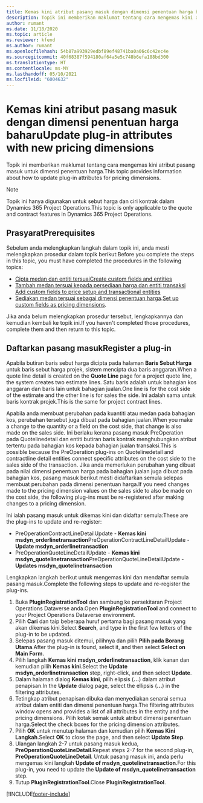 ```yaml
---
title: Kemas kini atribut pasang masuk dengan dimensi penentuan harga baharu
description: Topik ini memberikan maklumat tentang cara mengemas kini atribut pasang masuk untuk dimensi penentuan harga.
author: rumant
ms.date: 11/18/2020
ms.topic: article
ms.reviewer: kfend
ms.author: rumant
ms.openlocfilehash: 54b87a993929edbf89ef48741ba0a06c6c42ec4e
ms.sourcegitcommit: 40f68387f594180af64a5e5c748b6efa188bd300
ms.translationtype: HT
ms.contentlocale: ms-MY
ms.lasthandoff: 05/10/2021
ms.locfileid: "6004632"
---
```

# <a name="update-plug-in-attributes-with-new-pricing-dimensions"></a><span data-ttu-id="78570-103">Kemas kini atribut pasang masuk dengan dimensi penentuan harga baharu</span><span class="sxs-lookup"><span data-stu-id="78570-103">Update plug-in attributes with new pricing dimensions</span></span>

<span data-ttu-id="78570-104">Topik ini memberikan maklumat tentang cara mengemas kini atribut pasang masuk untuk dimensi penentuan harga.</span><span class="sxs-lookup"><span data-stu-id="78570-104">This topic provides information about how to update plug-in attributes for pricing dimensions.</span></span>

> [!NOTE]
> <span data-ttu-id="78570-105">Topik ini hanya digunakan untuk sebut harga dan ciri kontrak dalam Dynamics 365 Project Operations.</span><span class="sxs-lookup"><span data-stu-id="78570-105">This topic is only applicable to the quote and contract features in Dynamics 365 Project Operations.</span></span>

## <a name="prerequisites"></a><span data-ttu-id="78570-106">Prasyarat</span><span class="sxs-lookup"><span data-stu-id="78570-106">Prerequisites</span></span>
<span data-ttu-id="78570-107">Sebelum anda melengkapkan langkah dalam topik ini, anda mesti melengkapkan prosedur dalam topik berikut:</span><span class="sxs-lookup"><span data-stu-id="78570-107">Before you complete the steps in this topic, you must have completed the procedures in the following topics:</span></span>

  - [<span data-ttu-id="78570-108">Cipta medan dan entiti tersuai</span><span class="sxs-lookup"><span data-stu-id="78570-108">Create custom fields and entities</span></span>](create-custom-fields-entities-pricing-dimensions.md) 
  - [<span data-ttu-id="78570-109">Tambah medan tersuai kepada persediaan harga dan entiti transaksi </span><span class="sxs-lookup"><span data-stu-id="78570-109">Add custom fields to price setup and transactional entities</span></span>](add-custom-fields-price-setup-transactional-entities.md)
  - <span data-ttu-id="78570-110">[Sediakan medan tersuai sebagai dimensi penentuan harga](set-up-custom-fields-pricing-dimensions.md).</span><span class="sxs-lookup"><span data-stu-id="78570-110">[Set up custom fields as pricing dimensions](set-up-custom-fields-pricing-dimensions.md).</span></span> 
  
<span data-ttu-id="78570-111">Jika anda belum melengkapkan prosedur tersebut, lengkapkannya dan kemudian kembali ke topik ini.</span><span class="sxs-lookup"><span data-stu-id="78570-111">If you haven't completed those procedures, complete them and then return to this topic.</span></span>

## <a name="register-a-plug-in"></a><span data-ttu-id="78570-112">Daftarkan pasang masuk</span><span class="sxs-lookup"><span data-stu-id="78570-112">Register a plug-in</span></span>
<span data-ttu-id="78570-113">Apabila butiran baris sebut harga dicipta pada halaman **Baris Sebut Harga** untuk baris sebut harga projek, sistem mencipta dua baris anggaran.</span><span class="sxs-lookup"><span data-stu-id="78570-113">When a quote line detail is created on the **Quote Line** page for a project quote line, the system creates two estimate lines.</span></span> <span data-ttu-id="78570-114">Satu baris adalah untuk bahagian kos anggaran dan baris lain untuk bahagian jualan.</span><span class="sxs-lookup"><span data-stu-id="78570-114">One line is for the cost side of the estimate and the other line is for sales the side.</span></span> <span data-ttu-id="78570-115">Ini adalah sama untuk baris kontrak projek.</span><span class="sxs-lookup"><span data-stu-id="78570-115">This is the same  for project contract lines.</span></span>

<span data-ttu-id="78570-116">Apabila anda membuat perubahan pada kuantiti atau medan pada bahagian kos, perubahan tersebut juga dibuat pada bahagian jualan.</span><span class="sxs-lookup"><span data-stu-id="78570-116">When you make a change to the quantity or a field on the cost side, that change is also made on the sales side.</span></span> <span data-ttu-id="78570-117">Ini berlaku kerana pasang masuk PreOperation pada Quotelinedetail dan entiti butiran baris kontrak menghubungkan atribut tertentu pada bahagian kos kepada bahagian jualan transaksi.</span><span class="sxs-lookup"><span data-stu-id="78570-117">This is possible because the PreOperation plug-ins on Quotelinedetail and contractline detail entities connect specific attributes on the cost side to the sales side of the transaction.</span></span> <span data-ttu-id="78570-118">Jika anda memerlukan perubahan yang dibuat pada nilai dimensi penentuan harga pada bahagian jualan juga dibuat pada bahagian kos, pasang masuk berikut mesti didaftarkan semula selepas membuat perubahan pada dimensi penentuan harga.</span><span class="sxs-lookup"><span data-stu-id="78570-118">If you need changes made to the pricing dimension values on the sales side to also be made on the cost side, the following plug-ins must be re-registered after making changes to a pricing dimension.</span></span>

<span data-ttu-id="78570-119">Ini ialah pasang masuk untuk dikemas kini dan didaftar semula:</span><span class="sxs-lookup"><span data-stu-id="78570-119">These are the plug-ins to update and re-register:</span></span>

- <span data-ttu-id="78570-120">PreOperationContractLineDetailUpdate - **Kemas kini msdyn_orderlinetransaction**</span><span class="sxs-lookup"><span data-stu-id="78570-120">PreOperationContractLineDetailUpdate - **Update msdyn_orderlinetransaction**</span></span>
- <span data-ttu-id="78570-121">PreOperationQuoteLineDetailUpdate - **Kemas kini msdyn_quotelinetransaction**</span><span class="sxs-lookup"><span data-stu-id="78570-121">PreOperationQuoteLineDetailUpdate - **Updates msdyn_quotelinetransaction**</span></span>

<span data-ttu-id="78570-122">Lengkapkan langkah berikut untuk mengemas kini dan mendaftar semula pasang masuk.</span><span class="sxs-lookup"><span data-stu-id="78570-122">Complete the following steps to update and re-register the plug-ins.</span></span>

1. <span data-ttu-id="78570-123">Buka **PluginRegistrationTool** dan sambung ke persekitaran Project Operations Dataverse anda.</span><span class="sxs-lookup"><span data-stu-id="78570-123">Open **PluginRegistrationTool** and connect to your Project Operations Dataverse environment.</span></span>
2. <span data-ttu-id="78570-124">Pilih **Cari** dan taip beberapa huruf pertama bagi pasang masuk yang akan dikemas kini.</span><span class="sxs-lookup"><span data-stu-id="78570-124">Select **Search**, and type in the first few letters of the plug-in to be updated.</span></span>
3. <span data-ttu-id="78570-125">Selepas pasang masuk ditemui, pilihnya dan pilih **Pilih pada Borang Utama**.</span><span class="sxs-lookup"><span data-stu-id="78570-125">After the plug-in is found, select it, and then select **Select on Main Form**.</span></span>
4. <span data-ttu-id="78570-126">Pilih langkah **Kemas kini msdyn_orderlinetransaction**, klik kanan dan kemudian pilih **Kemas kini**.</span><span class="sxs-lookup"><span data-stu-id="78570-126">Select the **Update msdyn_orderlinetransaction** step, right-click, and then select **Update**.</span></span>
5. <span data-ttu-id="78570-127">Dalam halaman dialog **Kemas kini**, pilih elipsis (**...**) dalam atribut penapisan.</span><span class="sxs-lookup"><span data-stu-id="78570-127">In the **Update** dialog page, select the ellipsis (**...**) in the filtering attributes.</span></span>
6. <span data-ttu-id="78570-128">Tetingkap atribut penapisan dibuka dan menyediakan senarai semua atribut dalam entiti dan dimensi penentuan harga.</span><span class="sxs-lookup"><span data-stu-id="78570-128">The filtering attributes window opens and provides a list of all attributes in the entity and the pricing dimensions.</span></span> <span data-ttu-id="78570-129">Pilih kotak semak untuk atribut dimensi penentuan harga.</span><span class="sxs-lookup"><span data-stu-id="78570-129">Select the check boxes for the pricing dimension attributes.</span></span>
7. <span data-ttu-id="78570-130">Pilih **OK** untuk menutup halaman dan kemudian pilih **Kemas Kini Langkah**.</span><span class="sxs-lookup"><span data-stu-id="78570-130">Select **OK** to close the page, and then select **Update Step**.</span></span>
8. <span data-ttu-id="78570-131">Ulangan langkah 2-7 untuk pasang masuk kedua, **PreOperationQuoteLineDetail**.</span><span class="sxs-lookup"><span data-stu-id="78570-131">Repeat steps 2-7 for the second plug-in, **PreOperationQuoteLineDetail**.</span></span> <span data-ttu-id="78570-132">Untuk pasang masuk ini, anda perlu mengemas kini langkah **Update of msdyn_quotelinetransaction**.</span><span class="sxs-lookup"><span data-stu-id="78570-132">For this plug-in, you need to update the **Update of msdyn_quotelinetransaction** step.</span></span>
9. <span data-ttu-id="78570-133">Tutup **PluginRegistrationTool**.</span><span class="sxs-lookup"><span data-stu-id="78570-133">Close **PluginRegistrationTool**.</span></span>


[!INCLUDE[footer-include](../includes/footer-banner.md)]